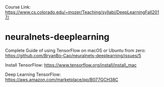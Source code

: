 Course Link:
https://www.cs.colorado.edu/~mozer/Teaching/syllabi/DeepLearningFall2017/

# neuralnets-deeplearning

Complete Guide of using TensorFlow on macOS or Ubuntu from zero:
https://github.com/BryanBo-Cao/neuralnets-deeplearning/issues/5

Install TensorFlow:
https://www.tensorflow.org/install/install_mac

Deep Learning TensorFlow:
https://aws.amazon.com/marketplace/pp/B077GCH38C

